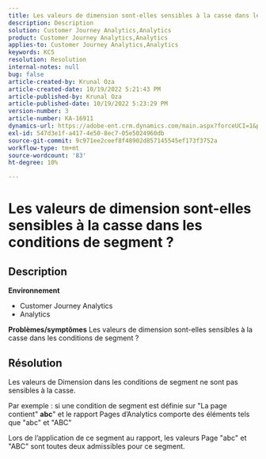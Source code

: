 ```yaml
---
title: Les valeurs de dimension sont-elles sensibles à la casse dans les conditions de segment ?
description: Description
solution: Customer Journey Analytics,Analytics
product: Customer Journey Analytics,Analytics
applies-to: Customer Journey Analytics,Analytics
keywords: KCS
resolution: Resolution
internal-notes: null
bug: false
article-created-by: Krunal Oza
article-created-date: 10/19/2022 5:21:43 PM
article-published-by: Krunal Oza
article-published-date: 10/19/2022 5:23:29 PM
version-number: 3
article-number: KA-16911
dynamics-url: https://adobe-ent.crm.dynamics.com/main.aspx?forceUCI=1&pagetype=entityrecord&etn=knowledgearticle&id=e95a3a7a-d24f-ed11-bba2-00224808679b
exl-id: 547d3e1f-a417-4e50-8ec7-05e5024960db
source-git-commit: 9c971ee2ceef8f48902d857145545ef173f3752a
workflow-type: tm+mt
source-wordcount: '83'
ht-degree: 10%

---
```


# Les valeurs de dimension sont-elles sensibles à la casse dans les conditions de segment ?

## Description

<b>Environnement</b>
- Customer Journey Analytics
- Analytics



<b>Problèmes/symptômes</b>
Les valeurs de dimension sont-elles sensibles à la casse dans les conditions de segment ?


## Résolution


Les valeurs de Dimension dans les conditions de segment ne sont pas sensibles à la casse.

Par exemple : si une condition de segment est définie sur &quot;La page contient&quot; <b>abc</b>&quot; et le rapport Pages d’Analytics comporte des éléments tels que &quot;abc&quot; et &quot;ABC&quot;

Lors de l’application de ce segment au rapport, les valeurs Page &quot;abc&quot; et &quot;ABC&quot; sont toutes deux admissibles pour ce segment.
